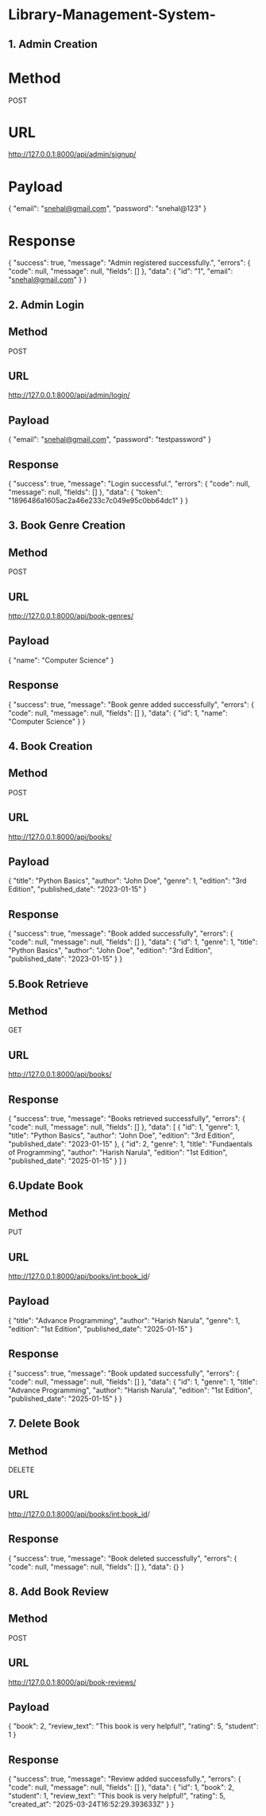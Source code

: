 ﻿# Library-Management-System-

## 1. Admin Creation
# Method
  POST
# URL
  http://127.0.0.1:8000/api/admin/signup/
# Payload
  {
      "email": "snehal@gmail.com",
      "password": "snehal@123"
  }
# Response
  {
      "success": true,
      "message": "Admin registered successfully.",
      "errors": {
          "code": null,
          "message": null,
          "fields": []
      },
      "data": {
          "id": "1",
          "email": "snehal@gmail.com"
      }
  }

## 2. Admin Login
## Method
  POST
## URL
  http://127.0.0.1:8000/api/admin/login/
## Payload
  {
      "email": "snehal@gmail.com",
      "password": "testpassword"
  }
## Response
  {
      "success": true,
      "message": "Login successful.",
      "errors": {
          "code": null,
          "message": null,
          "fields": []
      },
      "data": {
          "token": "1896486a1605ac2a46e233c7c049e95c0bb64dc1"
      }
  }

## 3. Book Genre Creation 
## Method 
  POST
## URL
  http://127.0.0.1:8000/api/book-genres/
## Payload
  {
      "name": "Computer Science"
  }
## Response
  {
      "success": true,
      "message": "Book genre added successfully",
      "errors": {
          "code": null,
          "message": null,
          "fields": []
      },
      "data": {
          "id": 1,
          "name": "Computer Science"
      }
  }

## 4. Book Creation
## Method 
  POST
## URL
  http://127.0.0.1:8000/api/books/
## Payload
  {
      "title": "Python Basics",
      "author": "John Doe",
      "genre": 1,
      "edition": "3rd Edition",
      "published_date": "2023-01-15"
  }
## Response
  {
      "success": true,
      "message": "Book added successfully",
      "errors": {
          "code": null,
          "message": null,
          "fields": []
      },
      "data": {
          "id": 1,
          "genre": 1,
          "title": "Python Basics",
          "author": "John Doe",
          "edition": "3rd Edition",
          "published_date": "2023-01-15"
      }
  }

## 5.Book Retrieve
## Method
  GET
## URL
  http://127.0.0.1:8000/api/books/
## Response
  {
      "success": true,
      "message": "Books retrieved successfully",
      "errors": {
          "code": null,
          "message": null,
          "fields": []
      },
      "data": [
          {
              "id": 1,
              "genre": 1,
              "title": "Python Basics",
              "author": "John Doe",
              "edition": "3rd Edition",
              "published_date": "2023-01-15"
          },
          {
              "id": 2,
              "genre": 1,
              "title": "Fundaentals of Programming",
              "author": "Harish Narula",
              "edition": "1st Edition",
              "published_date": "2025-01-15"
          }
      ]
  }

## 6.Update Book
## Method 
  PUT
## URL
  http://127.0.0.1:8000/api/books/<int:book_id>/
## Payload
  {
      "title": "Advance Programming",
      "author": "Harish Narula",
      "genre": 1,
      "edition": "1st Edition",
      "published_date": "2025-01-15"
  }
## Response
  {
      "success": true,
      "message": "Book updated successfully",
      "errors": {
          "code": null,
          "message": null,
          "fields": []
      },
      "data": {
          "id": 1,
          "genre": 1,
          "title": "Advance Programming",
          "author": "Harish Narula",
          "edition": "1st Edition",
          "published_date": "2025-01-15"
      }
  }

## 7. Delete Book
## Method
  DELETE
## URL
  http://127.0.0.1:8000/api/books/<int:book_id>/
## Response
  {
      "success": true,
      "message": "Book deleted successfully",
      "errors": {
          "code": null,
          "message": null,
          "fields": []
      },
      "data": {}
  }

## 8. Add Book Review
## Method
  POST
## URL
  http://127.0.0.1:8000/api/book-reviews/
## Payload
  {
      "book": 2,
      "review_text": "This book is very helpful!",
      "rating": 5,
      "student": 1
  }
## Response
  {
      "success": true,
      "message": "Review added successfully.",
      "errors": {
          "code": null,
          "message": null,
          "fields": []
      },
      "data": {
          "id": 1,
          "book": 2,
          "student": 1,
          "review_text": "This book is very helpful!",
          "rating": 5,
          "created_at": "2025-03-24T16:52:29.393633Z"
      }
  }






